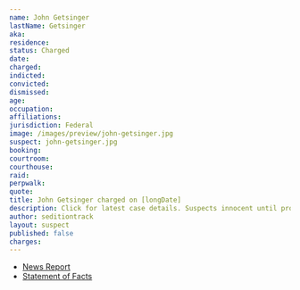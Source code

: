 ```yaml
---
name: John Getsinger
lastName: Getsinger
aka:
residence:
status: Charged
date:
charged:
indicted:
convicted:
dismissed:
age:
occupation:
affiliations:
jurisdiction: Federal
image: /images/preview/john-getsinger.jpg
suspect: john-getsinger.jpg
booking:
courtroom:
courthouse:
raid:
perpwalk:
quote:
title: John Getsinger charged on [longDate]
description: Click for latest case details. Suspects innocent until proven guilty.
author: seditiontrack
layout: suspect
published: false
charges:
---
```


- [News Report]()
- [Statement of Facts](https://www.justice.gov/usao-dc/case-multi-defendant/file/1405456/download)
